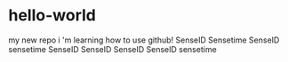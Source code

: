 # hello-world
my new repo
i 'm learning how to use github!
SenseID
Sensetime
SenseID sensetime
SenseID
SenseID
SenseID
SenseID
sensetime
